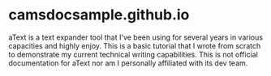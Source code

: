 # camsdocsample.github.io
aText is a text expander tool that I've been using for several years in various capacities and highly enjoy. This is a basic tutorial that I wrote from scratch to demonstrate my current technical writing capabilities. This is not official documentation for aText nor am I personally affiliated with its dev team.
